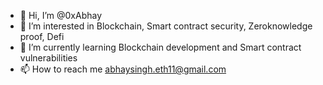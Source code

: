 - 👋 Hi, I’m @0xAbhay
- 👀 I’m interested in Blockchain, Smart contract security, Zeroknowledge proof, Defi
- 🌱 I’m currently learning Blockchain development and Smart contract vulnerabilities
- 📫 How to reach me abhaysingh.eth11@gmail.com

<!---
0xAbhay/0xAbhay is a ✨ special ✨ repository because its `README.md` (this file) appears on your GitHub profile.
You can click the Preview link to take a look at your changes.
--->
